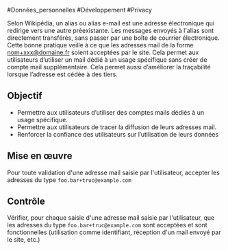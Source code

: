 
#Données_personnelles #Développement #Privacy

Selon Wikipédia, un alias ou alias e-mail est une adresse électronique qui redirige vers une autre préexistante. Les messages envoyés à l'alias sont directement transférés, sans passer par une boîte de courrier électronique. Cette bonne pratique veille à ce que les adresses mail de la forme nom+xxx@domaine.fr soient acceptées par le site. Cela permet aux utilisateurs d’utiliser un mail dédié à un usage spécifique sans créer de compte mail supplémentaire. Cela permet aussi d’améliorer la traçabilité lorsque l’adresse est cédée à des tiers.

Objectif
--------

*   Permettre aux utilisateurs d’utiliser des comptes mails dédiés à un usage spécifique.
*   Permettre aux utilisateurs de tracer la diffusion de leurs adresses mail.
*   Renforcer la confiance des utilisateurs sur l’utilisation de leurs données

Mise en œuvre
-------------

Pour toute validation d'une adresse mail saisie par l'utilisateur, accepter les adresses du type `foo.bar+truc@example.com`

Contrôle
--------

Vérifier, pour chaque saisie d'une adresse mail saisie par l'utilisateur, que les adresses du type `foo.bar+truc@example.com` sont acceptées et sont fonctionnelles (utilisation comme identifiant, réception d'un mail envoyé par le site, etc.)

